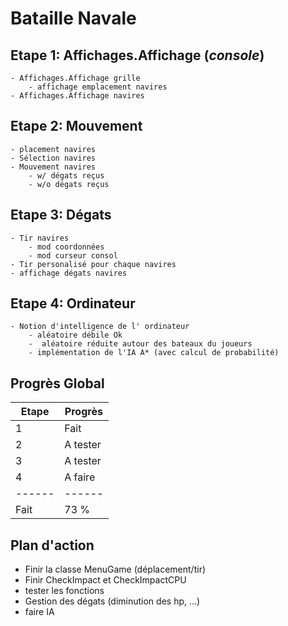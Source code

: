# Bataille Navale

## Etape 1: Affichages.Affichage (*console*)
    - Affichages.Affichage grille 
        - affichage emplacement navires
    - Affichages.Affichage navires

## Etape 2: Mouvement
    - placement navires
    - Sélection navires
    - Mouvement navires
        - w/ dégats reçus
        - w/o dégats reçus

## Etape 3: Dégats
    - Tir navires
        - mod coordonnées
        - mod curseur consol
    - Tir personalisé pour chaque navires
    - affichage dégats navires

## Etape 4: Ordinateur
    - Notion d'intelligence de l' ordinateur
        - aléatoire débile Ok 
        -  aléatoire réduite autour des bateaux du joueurs
        - implémentation de l'IA A* (avec calcul de probabilité)

## Progrès Global

| Etape  | Progrès  |
|--------|----------|
| 1      | Fait     |
| 2      | A tester |
| 3      | A tester |
| 4      | A faire  |
| ------ | ------   |
| Fait   | 73 %     |


## Plan d'action

- Finir la classe MenuGame (déplacement/tir)
- Finir CheckImpact et CheckImpactCPU
- tester les fonctions
- Gestion des dégats (diminution des hp, ...)
- faire IA